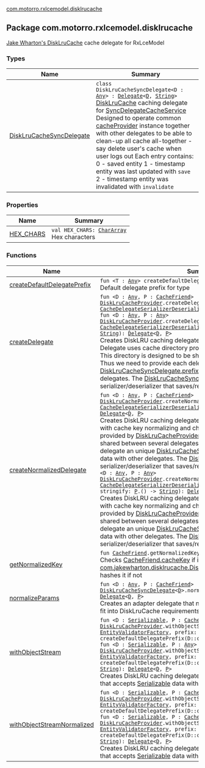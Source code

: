 [com.motorro.rxlcemodel.disklrucache](./index.md)

## Package com.motorro.rxlcemodel.disklrucache

[Jake Wharton's DiskLruCache](https://github.com/JakeWharton/DiskLruCache) cache delegate for RxLceModel

### Types

| Name | Summary |
|---|---|
| [DiskLruCacheSyncDelegate](-disk-lru-cache-sync-delegate/index.md) | `class DiskLruCacheSyncDelegate<D : `[`Any`](https://kotlinlang.org/api/latest/jvm/stdlib/kotlin/-any/index.html)`> : `[`Delegate`](../com.motorro.rxlcemodel.base.service/-sync-delegate-cache-service/-delegate/index.md)`<`[`D`](-disk-lru-cache-sync-delegate/index.md#D)`, `[`String`](https://kotlinlang.org/api/latest/jvm/stdlib/kotlin/-string/index.html)`>`<br>[DiskLruCache](#) caching delegate for [SyncDelegateCacheService](../com.motorro.rxlcemodel.base.service/-sync-delegate-cache-service/index.md) Designed to operate common [cacheProvider](#) instance together with other delegates to be able to clean-up all cache all-together - say delete user's cache when user logs out Each entry contains: 0 - saved entity 1 - timestamp entity was last updated with `save` 2 - timestamp entity was invalidated with `invalidate` |

### Properties

| Name | Summary |
|---|---|
| [HEX_CHARS](-h-e-x_-c-h-a-r-s.md) | `val HEX_CHARS: `[`CharArray`](https://kotlinlang.org/api/latest/jvm/stdlib/kotlin/-char-array/index.html)<br>Hex characters |

### Functions

| Name | Summary |
|---|---|
| [createDefaultDelegatePrefix](create-default-delegate-prefix.md) | `fun <T : `[`Any`](https://kotlinlang.org/api/latest/jvm/stdlib/kotlin/-any/index.html)`> createDefaultDelegatePrefix(cls: `[`Class`](http://docs.oracle.com/javase/6/docs/api/java/lang/Class.html)`<`[`T`](create-default-delegate-prefix.md#T)`>): `[`String`](https://kotlinlang.org/api/latest/jvm/stdlib/kotlin/-string/index.html)<br>Default delegate prefix for type |
| [createDelegate](create-delegate.md) | `fun <D : `[`Any`](https://kotlinlang.org/api/latest/jvm/stdlib/kotlin/-any/index.html)`, P : `[`CacheFriend`](../com.motorro.rxlcemodel.base.service/-cache-friend/index.md)`> `[`DiskLruCacheProvider`](-disk-lru-cache-sync-delegate/-disk-lru-cache-provider/index.md)`.createDelegate(prefix: `[`String`](https://kotlinlang.org/api/latest/jvm/stdlib/kotlin/-string/index.html)`, sd: `[`CacheDelegateSerializerDeserializer`](../com.motorro.rxlcemodel.base.service/-cache-delegate-serializer-deserializer/index.md)`<`[`D`](create-delegate.md#D)`>): `[`Delegate`](../com.motorro.rxlcemodel.base.service/-sync-delegate-cache-service/-delegate/index.md)`<`[`D`](create-delegate.md#D)`, `[`P`](create-delegate.md#P)`>`<br>`fun <D : `[`Any`](https://kotlinlang.org/api/latest/jvm/stdlib/kotlin/-any/index.html)`, P : `[`Any`](https://kotlinlang.org/api/latest/jvm/stdlib/kotlin/-any/index.html)`> `[`DiskLruCacheProvider`](-disk-lru-cache-sync-delegate/-disk-lru-cache-provider/index.md)`.createDelegate(prefix: `[`String`](https://kotlinlang.org/api/latest/jvm/stdlib/kotlin/-string/index.html)`, sd: `[`CacheDelegateSerializerDeserializer`](../com.motorro.rxlcemodel.base.service/-cache-delegate-serializer-deserializer/index.md)`<`[`D`](create-delegate.md#D)`>, stringify: `[`P`](create-delegate.md#P)`.() -> `[`String`](https://kotlinlang.org/api/latest/jvm/stdlib/kotlin/-string/index.html)`): `[`Delegate`](../com.motorro.rxlcemodel.base.service/-sync-delegate-cache-service/-delegate/index.md)`<`[`D`](create-delegate.md#D)`, `[`P`](create-delegate.md#P)`>`<br>Creates DiskLRU caching delegate for [SyncDelegateCacheService](../com.motorro.rxlcemodel.base.service/-sync-delegate-cache-service/index.md) Delegate uses cache directory provided by [DiskLruCacheProvider](-disk-lru-cache-sync-delegate/-disk-lru-cache-provider/index.md). This directory is designed to be shared between several delegates. Thus we need to provide each delegate an unique [DiskLruCacheSyncDelegate.prefix](#) to not to mix data with other delegates. The [DiskLruCacheSyncDelegate.sd](#) is a serializer/deserializer that saves/restores entity from file streams. |
| [createNormalizedDelegate](create-normalized-delegate.md) | `fun <D : `[`Any`](https://kotlinlang.org/api/latest/jvm/stdlib/kotlin/-any/index.html)`, P : `[`CacheFriend`](../com.motorro.rxlcemodel.base.service/-cache-friend/index.md)`> `[`DiskLruCacheProvider`](-disk-lru-cache-sync-delegate/-disk-lru-cache-provider/index.md)`.createNormalizedDelegate(prefix: `[`String`](https://kotlinlang.org/api/latest/jvm/stdlib/kotlin/-string/index.html)`, sd: `[`CacheDelegateSerializerDeserializer`](../com.motorro.rxlcemodel.base.service/-cache-delegate-serializer-deserializer/index.md)`<`[`DataWithCacheKey`](../com.motorro.rxlcemodel.base.service/-data-with-cache-key/index.md)`<`[`D`](create-normalized-delegate.md#D)`>>): `[`Delegate`](../com.motorro.rxlcemodel.base.service/-sync-delegate-cache-service/-delegate/index.md)`<`[`D`](create-normalized-delegate.md#D)`, `[`P`](create-normalized-delegate.md#P)`>`<br>Creates DiskLRU caching delegate for [SyncDelegateCacheService](../com.motorro.rxlcemodel.base.service/-sync-delegate-cache-service/index.md) with cache key normalizing and check. Delegate uses cache directory provided by [DiskLruCacheProvider](-disk-lru-cache-sync-delegate/-disk-lru-cache-provider/index.md). This directory is designed to be shared between several delegates. Thus we need to provide each delegate an unique [DiskLruCacheSyncDelegate.prefix](#) to not to mix data with other delegates. The [DiskLruCacheSyncDelegate.sd](#) is a serializer/deserializer that saves/restores entity from file streams.`fun <D : `[`Any`](https://kotlinlang.org/api/latest/jvm/stdlib/kotlin/-any/index.html)`, P : `[`Any`](https://kotlinlang.org/api/latest/jvm/stdlib/kotlin/-any/index.html)`> `[`DiskLruCacheProvider`](-disk-lru-cache-sync-delegate/-disk-lru-cache-provider/index.md)`.createNormalizedDelegate(prefix: `[`String`](https://kotlinlang.org/api/latest/jvm/stdlib/kotlin/-string/index.html)`, sd: `[`CacheDelegateSerializerDeserializer`](../com.motorro.rxlcemodel.base.service/-cache-delegate-serializer-deserializer/index.md)`<`[`DataWithCacheKey`](../com.motorro.rxlcemodel.base.service/-data-with-cache-key/index.md)`<`[`D`](create-normalized-delegate.md#D)`>>, stringify: `[`P`](create-normalized-delegate.md#P)`.() -> `[`String`](https://kotlinlang.org/api/latest/jvm/stdlib/kotlin/-string/index.html)`): `[`Delegate`](../com.motorro.rxlcemodel.base.service/-sync-delegate-cache-service/-delegate/index.md)`<`[`D`](create-normalized-delegate.md#D)`, `[`P`](create-normalized-delegate.md#P)`>`<br>Creates DiskLRU caching delegate for [SyncDelegateCacheService](../com.motorro.rxlcemodel.base.service/-sync-delegate-cache-service/index.md) with cache key normalizing and check Delegate uses cache directory provided by [DiskLruCacheProvider](-disk-lru-cache-sync-delegate/-disk-lru-cache-provider/index.md). This directory is designed to be shared between several delegates. Thus we need to provide each delegate an unique [DiskLruCacheSyncDelegate.prefix](#) to not to mix data with other delegates. The [DiskLruCacheSyncDelegate.sd](#) is a serializer/deserializer that saves/restores entity from file streams. |
| [getNormalizedKey](get-normalized-key.md) | `fun `[`CacheFriend`](../com.motorro.rxlcemodel.base.service/-cache-friend/index.md)`.getNormalizedKey(prefix: `[`String`](https://kotlinlang.org/api/latest/jvm/stdlib/kotlin/-string/index.html)`): `[`String`](https://kotlinlang.org/api/latest/jvm/stdlib/kotlin/-string/index.html)<br>Checks [CacheFriend.cacheKey](../com.motorro.rxlcemodel.base.service/-cache-friend/cache-key.md) if it fits to [com.jakewharton.disklrucache.DiskLruCache](#) key requirements and hashes it if not |
| [normalizeParams](normalize-params.md) | `fun <D : `[`Any`](https://kotlinlang.org/api/latest/jvm/stdlib/kotlin/-any/index.html)`, P : `[`CacheFriend`](../com.motorro.rxlcemodel.base.service/-cache-friend/index.md)`> `[`DiskLruCacheSyncDelegate`](-disk-lru-cache-sync-delegate/index.md)`<`[`D`](normalize-params.md#D)`>.normalizeParams(prefix: `[`String`](https://kotlinlang.org/api/latest/jvm/stdlib/kotlin/-string/index.html)`): `[`Delegate`](../com.motorro.rxlcemodel.base.service/-sync-delegate-cache-service/-delegate/index.md)`<`[`D`](normalize-params.md#D)`, `[`P`](normalize-params.md#P)`>`<br>Creates an adapter delegate that normalizes [CacheFriend.cacheKey](../com.motorro.rxlcemodel.base.service/-cache-friend/cache-key.md) to fit into DiskLruCache requirements of 64 a-zA-Z0-9 symbols |
| [withObjectStream](with-object-stream.md) | `fun <D : `[`Serializable`](http://docs.oracle.com/javase/6/docs/api/java/io/Serializable.html)`, P : `[`CacheFriend`](../com.motorro.rxlcemodel.base.service/-cache-friend/index.md)`> `[`DiskLruCacheProvider`](-disk-lru-cache-sync-delegate/-disk-lru-cache-provider/index.md)`.withObjectStream(validatorFactory: `[`EntityValidatorFactory`](../com.motorro.rxlcemodel.base.entity/-entity-validator-factory/index.md)`, prefix: `[`String`](https://kotlinlang.org/api/latest/jvm/stdlib/kotlin/-string/index.html)` = createDefaultDelegatePrefix(D::class.java)): `[`Delegate`](../com.motorro.rxlcemodel.base.service/-sync-delegate-cache-service/-delegate/index.md)`<`[`D`](with-object-stream.md#D)`, `[`P`](with-object-stream.md#P)`>`<br>`fun <D : `[`Serializable`](http://docs.oracle.com/javase/6/docs/api/java/io/Serializable.html)`, P : `[`Any`](https://kotlinlang.org/api/latest/jvm/stdlib/kotlin/-any/index.html)`> `[`DiskLruCacheProvider`](-disk-lru-cache-sync-delegate/-disk-lru-cache-provider/index.md)`.withObjectStream(validatorFactory: `[`EntityValidatorFactory`](../com.motorro.rxlcemodel.base.entity/-entity-validator-factory/index.md)`, prefix: `[`String`](https://kotlinlang.org/api/latest/jvm/stdlib/kotlin/-string/index.html)` = createDefaultDelegatePrefix(D::class.java), stringify: `[`P`](with-object-stream.md#P)`.() -> `[`String`](https://kotlinlang.org/api/latest/jvm/stdlib/kotlin/-string/index.html)`): `[`Delegate`](../com.motorro.rxlcemodel.base.service/-sync-delegate-cache-service/-delegate/index.md)`<`[`D`](with-object-stream.md#D)`, `[`P`](with-object-stream.md#P)`>`<br>Creates DiskLRU caching delegate for [SyncDelegateCacheService](../com.motorro.rxlcemodel.base.service/-sync-delegate-cache-service/index.md) that accepts [Serializable](http://docs.oracle.com/javase/6/docs/api/java/io/Serializable.html) data with cache key normalizing and check |
| [withObjectStreamNormalized](with-object-stream-normalized.md) | `fun <D : `[`Serializable`](http://docs.oracle.com/javase/6/docs/api/java/io/Serializable.html)`, P : `[`CacheFriend`](../com.motorro.rxlcemodel.base.service/-cache-friend/index.md)`> `[`DiskLruCacheProvider`](-disk-lru-cache-sync-delegate/-disk-lru-cache-provider/index.md)`.withObjectStreamNormalized(validatorFactory: `[`EntityValidatorFactory`](../com.motorro.rxlcemodel.base.entity/-entity-validator-factory/index.md)`, prefix: `[`String`](https://kotlinlang.org/api/latest/jvm/stdlib/kotlin/-string/index.html)` = createDefaultDelegatePrefix(D::class.java)): `[`Delegate`](../com.motorro.rxlcemodel.base.service/-sync-delegate-cache-service/-delegate/index.md)`<`[`D`](with-object-stream-normalized.md#D)`, `[`P`](with-object-stream-normalized.md#P)`>`<br>`fun <D : `[`Serializable`](http://docs.oracle.com/javase/6/docs/api/java/io/Serializable.html)`, P : `[`CacheFriend`](../com.motorro.rxlcemodel.base.service/-cache-friend/index.md)`> `[`DiskLruCacheProvider`](-disk-lru-cache-sync-delegate/-disk-lru-cache-provider/index.md)`.withObjectStreamNormalized(validatorFactory: `[`EntityValidatorFactory`](../com.motorro.rxlcemodel.base.entity/-entity-validator-factory/index.md)`, prefix: `[`String`](https://kotlinlang.org/api/latest/jvm/stdlib/kotlin/-string/index.html)` = createDefaultDelegatePrefix(D::class.java), stringify: `[`P`](with-object-stream-normalized.md#P)`.() -> `[`String`](https://kotlinlang.org/api/latest/jvm/stdlib/kotlin/-string/index.html)`): `[`Delegate`](../com.motorro.rxlcemodel.base.service/-sync-delegate-cache-service/-delegate/index.md)`<`[`D`](with-object-stream-normalized.md#D)`, `[`P`](with-object-stream-normalized.md#P)`>`<br>Creates DiskLRU caching delegate for [SyncDelegateCacheService](../com.motorro.rxlcemodel.base.service/-sync-delegate-cache-service/index.md) that accepts [Serializable](http://docs.oracle.com/javase/6/docs/api/java/io/Serializable.html) data with cache key normalizing and check. |
